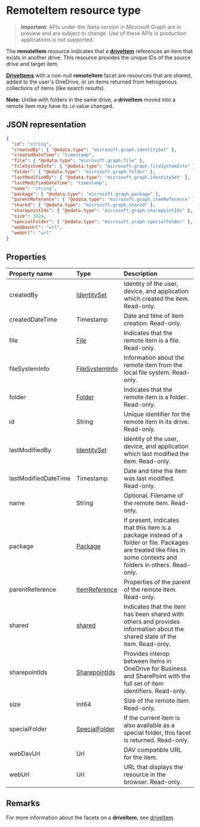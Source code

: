 # RemoteItem resource type

> **Important**: APIs under the /beta version in Microsoft Graph are in preview and are subject to change. Use of these APIs in production applications is not supported.

The **remoteItem** resource indicates that a [**driveItem**](driveitem.md) references an item that exists in another drive.
This resource provides the unique IDs of the source drive and target item.

[**DriveItems**](driveitem.md) with a non-null **remoteItem** facet are resources that are shared, added to the user's OneDrive, or on items returned from hetrogenous collections of items (like search results).

**Note:** Unlike with folders in the same drive, a **driveItem** moved into a remote item may have its `id` value changed.

## JSON representation

<!-- { "blockType": "resource", 
       "@odata.type": "microsoft.graph.remoteItem", 
       "optionalProperties": ["name", "fileSystemInfo", "file", "folder"] } -->

```json
{
  "id": "string",
  "createdBy": { "@odata.type": "microsoft.graph.identitySet" },
  "createdDateTime": "timestamp",
  "file": { "@odata.type": "microsoft.graph.file" },
  "fileSystemInfo": { "@odata.type": "microsoft.graph.fileSystemInfo" },
  "folder": { "@odata.type": "microsoft.graph.folder" },
  "lastModifiedBy": { "@odata.type": "microsoft.graph.identitySet" },
  "lastModifiedDateTime": "timestamp",
  "name": "string",
  "package": { "@odata.type": "microsoft.graph.package" },
  "parentReference": { "@odata.type": "microsoft.graph.itemReference" },
  "shared": { "@odata.type": "microsoft.graph.shared" },
  "sharepointIds": { "@odata.type": "microsoft.graph.sharepointIds" },
  "size": 1024,
  "specialFolder": { "@odata.type": "microsoft.graph.specialFolder" },
  "webDavUrl": "url",
  "webUrl": "url"
}
```

## Properties

| Property name        | Type                                | Description                                                                                                                                                       |
| :------------------- | :---------------------------------- | :---------------------------------------------------------------------------------------------------------------------------------------------------------------- |
| createdBy            | [IdentitySet](identityset.md)       | Identity of the user, device, and application which created the item. Read-only.                                                                                  |
| createdDateTime      | Timestamp                           | Date and time of item creation. Read-only.                                                                                                                        |
| file                 | [File](file.md)                     | Indicates that the remote item is a file. Read-only.                                                                                                              |
| fileSystemInfo       | [FileSystemInfo](filesysteminfo.md) | Information about the remote item from the local file system. Read-only.                                                                                          |
| folder               | [Folder](folder.md)                 | Indicates that the remote item is a folder. Read-only.                                                                                                            |
| id                   | String                              | Unique identifier for the remote item in its drive. Read-only.                                                                                                    |
| lastModifiedBy       | [IdentitySet](identityset.md)       | Identity of the user, device, and application which last modified the item. Read-only.                                                                            |
| lastModifiedDateTime | Timestamp                           | Date and time the item was last modified. Read-only.                                                                                                              |
| name                 | String                              | Optional. Filename of the remote item. Read-only.                                                                                                                 |
| package              | [Package](package.md)               | If present, indicates that this item is a package instead of a folder or file. Packages are treated like files in some contexts and folders in others. Read-only. |
| parentReference      | [ItemReference](itemreference.md)   | Properties of the parent of the remote item. Read-only.                                                                                                           |
| shared               | [shared](shared.md)                 | Indicates that the item has been shared with others and provides information about the shared state of the item. Read-only.                                       |
| sharepointIds        | [SharepointIds](sharepointids.md)   | Provides interop between items in OneDrive for Business and SharePoint with the full set of item identifiers. Read-only.                                          |
| size                 | Int64                               | Size of the remote item. Read-only.                                                                                                                               |
| specialFolder        | [SpecialFolder](specialfolder.md)   | If the current item is also available as a special folder, this facet is returned. Read-only.                                                                     |
| webDavUrl            | Url                                 | DAV compatible URL for the item.                                                                                                                                  |
| webUrl               | Url                                 | URL that displays the resource in the browser. Read-only.                                                                                                         |

## Remarks

For more information about the facets on a **driveItem**, see [driveItem](driveitem.md).


<!-- {
  "type": "#page.annotation",
  "description": "remoteItem resource type provides a link to an item in another drive.",
  "keywords": "remoteitem symlink remote drive shared with me add to onedrive",
  "section": "documentation"
} -->